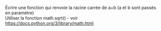 Écrire une fonction qui renvoie la racine carrée de a+b (a et b sont passés en paramètre)
<BR>
Utiliser la fonction math.sqrt() - voir https://docs.python.org/3/library/math.html
